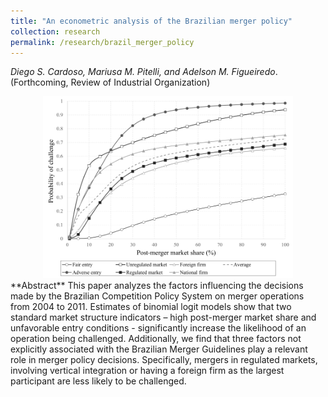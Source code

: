 ```yaml
---
title: "An econometric analysis of the Brazilian merger policy"
collection: research
permalink: /research/brazil_merger_policy
---
```

_Diego S. Cardoso, Mariusa M. Pitelli, and Adelson M. Figueiredo_. (Forthcoming, Review of Industrial Organization)

<center>
  <img src="/images/cade.png" width="400"/>
</center>
**Abstract**
This paper analyzes the factors influencing the decisions made by the Brazilian Competition Policy System on merger operations from 2004 to 2011. Estimates of binomial logit models show that two standard market structure indicators – high post-merger market share and unfavorable entry conditions - significantly increase the likelihood of an operation being challenged. Additionally, we find that three factors not explicitly associated with the Brazilian Merger Guidelines play a relevant role in merger policy decisions. Specifically, mergers in regulated markets, involving vertical integration or having a foreign firm as the largest participant are less likely to be challenged.





